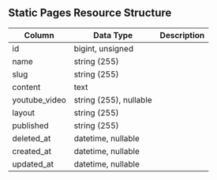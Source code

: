 ## Static Pages Resource Structure

| Column | Data Type | Description |
| ------ | --------- | ----------- |
| id | bigint, unsigned |  |
| name | string (255) |  |
| slug | string (255) |  |
| content | text |  |
| youtube_video | string (255), nullable |  |
| layout | string (255) |  |
| published | string (255) |  |
| deleted_at | datetime, nullable |  |
| created_at | datetime, nullable |  |
| updated_at | datetime, nullable |  |

